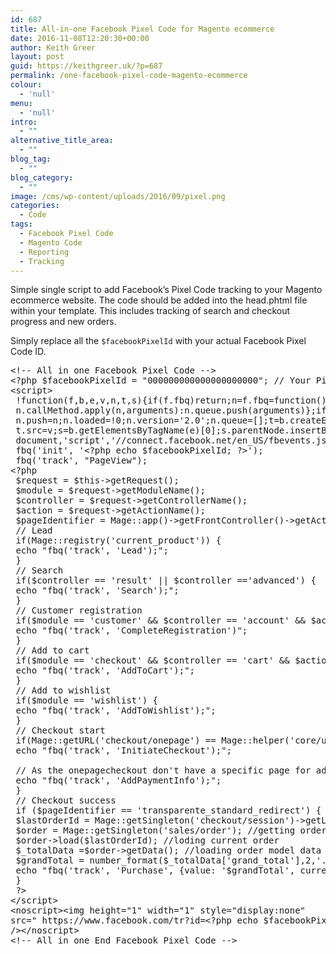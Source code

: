 ```yaml
---
id: 687
title: All-in-one Facebook Pixel Code for Magento ecommerce
date: 2016-11-08T12:20:30+00:00
author: Keith Greer
layout: post
guid: https://keithgreer.uk/?p=687
permalink: /one-facebook-pixel-code-magento-ecommerce
colour:
  - 'null'
menu:
  - 'null'
intro:
  - ""
alternative_title_area:
  - ""
blog_tag:
  - ""
blog_category:
  - ""
image: /cms/wp-content/uploads/2016/09/pixel.png
categories:
  - Code
tags:
  - Facebook Pixel Code
  - Magento Code
  - Reporting
  - Tracking
---
```

Simple single script to add Facebook&#8217;s Pixel Code tracking to your Magento ecommerce website. The code should be added into the head.phtml file within your template. This includes tracking of search and checkout progress and new orders.

Simply replace all the `$facebookPixelId` with your actual Facebook Pixel Code ID.

<pre>&lt;!-- All in one Facebook Pixel Code --&gt; 
&lt;?php $facebookPixelId = "000000000000000000000"; // Your Pixel Code goes here ?&gt;
&lt;script&gt; 
 !function(f,b,e,v,n,t,s){if(f.fbq)return;n=f.fbq=function(){n.callMethod? 
 n.callMethod.apply(n,arguments):n.queue.push(arguments)};if(!f._fbq)f._fbq=n; 
 n.push=n;n.loaded=!0;n.version='2.0';n.queue=[];t=b.createElement(e);t.async=!0; 
 t.src=v;s=b.getElementsByTagName(e)[0];s.parentNode.insertBefore(t,s)}(window, 
 document,'script','//connect.facebook.net/en_US/fbevents.js');
 fbq('init', '&lt;?php echo $facebookPixelId; ?&gt;'); 
 fbq('track', "PageView");
&lt;?php 
 $request = $this-&gt;getRequest();
 $module = $request-&gt;getModuleName();
 $controller = $request-&gt;getControllerName();
 $action = $request-&gt;getActionName();
 $pageIdentifier = Mage::app()-&gt;getFrontController()-&gt;getAction()-&gt;getFullActionName(); 
 // Lead
 if(Mage::registry('current_product')) {
 echo "fbq('track', 'Lead');";
 }
 // Search
 if($controller == 'result' || $controller =='advanced') { 
 echo "fbq('track', 'Search');"; 
 }
 // Customer registration
 if($module == 'customer' && $controller == 'account' && $action == 'index'){
 echo "fbq('track', 'CompleteRegistration')";
 }
 // Add to cart
 if($module == 'checkout' && $controller == 'cart' && $action == 'index') {
 echo "fbq('track', 'AddToCart');";
 }
 // Add to wishlist
 if($module == 'wishlist') {
 echo "fbq('track', 'AddToWishlist');";
 }
 // Checkout start 
 if(Mage::getURL('checkout/onepage') == Mage::helper('core/url')-&gt;getCurrentUrl()) {
 echo "fbq('track', 'InitiateCheckout');";
 
 // As the onepagecheckout don't have a specific page for add billing info, i placed the tracker here
 echo "fbq('track', 'AddPaymentInfo');";
 }
 // Checkout success
 if ($pageIdentifier == 'transparente_standard_redirect') {
 $lastOrderId = Mage::getSingleton('checkout/session')-&gt;getLastOrderId();//Geeting last order id
 $order = Mage::getSingleton('sales/order'); //getting order model
 $order-&gt;load($lastOrderId); //loding current order
 $_totalData =$order-&gt;getData(); //loading order model data
 $grandTotal = number_format($_totalData['grand_total'],2,'.',''); //loading grand total
 echo "fbq('track', 'Purchase', {value: '$grandTotal', currency: 'BRL'});";
 }
 ?&gt;
&lt;/script&gt; 
&lt;noscript&gt;&lt;img height="1" width="1" style="display:none" 
src=" https://www.facebook.com/tr?id=&lt;?php echo $facebookPixelId; ?&gt;&ev=PageView&noscript=1" 
/&gt;&lt;/noscript&gt; 
&lt;!-- All in one End Facebook Pixel Code --&gt;</pre>